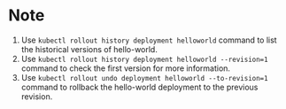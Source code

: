 # Note

1. Use `kubectl rollout history deployment helloworld` command to list the historical versions of hello-world.
2. Use `kubectl rollout history deployment helloworld --revision=1` command to check the first version for more information.
3. Use `kubectl rollout undo deployment helloworld --to-revision=1` command to rollback the hello-world deployment to the previous revision.
